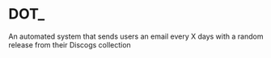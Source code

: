 # DOT_
An automated system that sends users an email every X days with a random release from their Discogs collection

